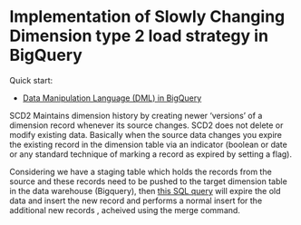 # Implementation of Slowly Changing Dimension type 2 load strategy in BigQuery
Quick start:
- [Data Manipulation Language (DML) in BigQuery](https://github.com/paulowe/bq-scd-type2/blob/main/dml.md)


SCD2 Maintains dimension history by creating newer ‘versions’ of a dimension record whenever its source changes. SCD2 does not delete or modify existing data. Basically when the source data changes you expire the existing record in the dimension table via an indicator (boolean or date or any standard technique of marking a record as expired by setting a flag).

Considering we have a staging table which holds the records from the source and these records need to be pushed to the target dimension table in the data warehouse (Bigquery), then [this SQL query](https://github.com/paulowe/bq-scd-type2/blob/main/scd2.sql) will expire the old data and insert the new record and performs a normal insert for the additional new records , acheived using the merge command.
